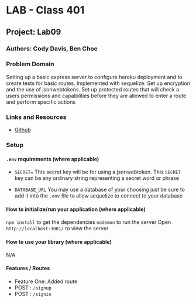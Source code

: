 # LAB - Class 401

## Project: Lab09

### Authors: Cody Davis, Ben Choe

### Problem Domain
Setting up a basic express server to configure heroku deployment and to create tests for basic routes. Implemented with sequelize. Set up encryption and the use of jsonwebtokens. Set up protected routes that will check a users permissions and capabilities before they are allowed to enter a route and perform specific actions

### Links and Resources
- [Github](https://github.com/Cozhee/auth-lab09/pulls)

### Setup

#### `.env` requirements (where applicable)
- `SECRET=`
  This secret key will be for using a jsonwebtoken. This `SECRET` key can be any ordinary string representing a secret word or phrase

- `DATABASE_URL`
  You may use a database of your choosing just be sure to add it into the `.env` file to allow sequelize to connect to your database


#### How to initialize/run your application (where applicable)
`npm install` to get the dependencies
`nodemon` to run the server
Open `http://localhost:3001/` to view the server

#### How to use your library (where applicable)
N/A

#### Features / Routes
- Feature One: Added route
- POST : `/signup`
- POST : `/signin`